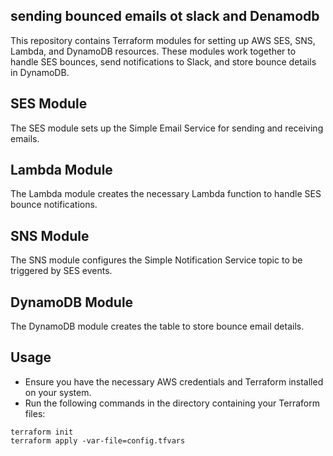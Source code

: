 ## sending bounced emails ot slack and Denamodb

This repository contains Terraform modules for setting up AWS SES, SNS, Lambda, and DynamoDB resources. These modules work together to handle SES bounces, send notifications to Slack, and store bounce details in DynamoDB.

## SES Module
The SES module sets up the Simple Email Service for sending and receiving emails.

## Lambda Module
The Lambda module creates the necessary Lambda function to handle SES bounce notifications.

## SNS Module
The SNS module configures the Simple Notification Service topic to be triggered by SES events.

## DynamoDB Module
The DynamoDB module creates the table to store bounce email details.

## Usage
+ Ensure you have the necessary AWS credentials and Terraform installed on your system.
+ Run the following commands in the directory containing your Terraform files:
```hcl
terraform init
terraform apply -var-file=config.tfvars
